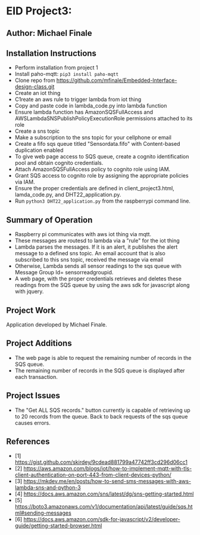 # EID Project3:
## Author: Michael Finale
## Installation Instructions
- Perform installation from project 1
- Install paho-mqtt: `pip3 install paho-mqtt`
- Clone repo from https://github.com/mfinale/Embedded-Interface-design-class.git
- Create an iot thing
- C1reate an aws rule to trigger lambda from iot thing
- Copy and paste code in lambda_code.py into lambda function
- Ensure lambda function  has AmazonSQSFullAccess and AWSLambdaSNSPublishPolicyExecutionRole permissions attached to its role 
- Create a sns topic
- Make a subscription to the sns topic for your cellphone or email
- Create a fifo sqs queue titled "Sensordata.fifo" with Content-based duplication enabled
- To give web page access to SQS queue, create a cognito identification pool and obtain cognito credentials.
- Attach  AmazonSQSFullAccess policy to cognito role using IAM.
- Grant SQS access to cognito role by assigning the appropriate policies via IAM.
- Ensure the proper credentials are defined in client_project3.html, lamda_code.py, and DHT22_application.py.
- Run `python3 DHT22_application.py` from the raspberrypi command line.


## Summary of Operation
- Raspberry pi communicates with aws iot thing via mqtt.
- These messages are routesd to lambda via a "rule" for the iot thing
- Lambda parses the messages. If it is an alert, it publishes the alert message 
to a defined sns topic. An email account that is also subscribed to this sns topic, 
received the message via email
- Otherwise, Lambda sends all sensor readings to the sqs queue with Message Group Id= sensorreadgroupid.
- A web page, with the proper credentials retrieves and deletes these readings from the SQS queue 
by using the aws sdk for javascript along with jquery.
 
## Project Work
Application developed by Michael Finale.  


## Project Additions
 - The web page is able to request the remaining number of records in the SQS queue.
 - The remaining number of records in the SQS queue is displayed after each transaction.

## Project Issues 
 - The "Get ALL SQS records." button currently is capable of retrieving up to 20 records from the queue. 
   Back to back requests of the sqs queue causes errors.

## References
- [1] https://gist.github.com/skirdey/9cdead881799a47742ff3cd296d06cc1
- [2] https://aws.amazon.com/blogs/iot/how-to-implement-mqtt-with-tls-client-authentication-on-port-443-from-client-devices-python/
- [3] https://mkdev.me/en/posts/how-to-send-sms-messages-with-aws-lambda-sns-and-python-3
- [4] https://docs.aws.amazon.com/sns/latest/dg/sns-getting-started.html
- [5] https://boto3.amazonaws.com/v1/documentation/api/latest/guide/sqs.html#sending-messages
- [6] https://docs.aws.amazon.com/sdk-for-javascript/v2/developer-guide/getting-started-browser.html
